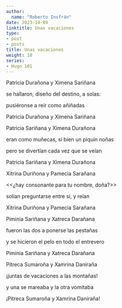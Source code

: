 ```yaml
---
author:
  name: "Roberto Insfrán"
date: 2023-14-09
linktitle: Unas vacaciones
type:
- post
- posts
title: Unas vacaciones
weight: 10
series:
- Hugo 101
---
```



Patricia Durañona y Ximena Sariñana

se hallaron, diseño del destino, a solas:

pusiéronse a reír como añiñadas

Patricia Durañona y Ximena Sariñana


Patricia Sariñana y Ximena Durañona

eran como muñecas, si bien un piquín noñas

pero se divertían cada vez que se veían

Patricia Sariñana y Ximena Durañona


Xitrina	Duriñona y Pamecia Sarañana

<<¿hay consonante para tu nombre, doña?>>

solían preguntarse entre sí, y reían

Xitrina Duriñona y Pamecia Sarañana


Piminia Sariñana y Xatreca Darañana

fueron las dos a ponerse las pestañas

y se hicieron el pelo en todo el entrevero

Piminia	Sariñana y Xatreca Darañana


Pitreca Sumaroña y Xamrina Daniraña

¡juntas de vacaciones a las montañas!

y una se mareaba y la otra vomitaba

¡Pitreca Sumaroña y Xamrina Daniraña!
